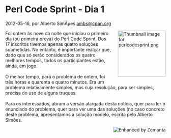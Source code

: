 
# Perl Code Sprint - Dia 1

 2012-05-16, por Alberto SimÃµes <ambs@cpan.org>

<a href="http://perl.pt/assets_c/2012/03/perlcodesprint-thumb-150x145-34.png"><img alt="Thumbnail image for perlcodesprint.png" src="http://perl.pt/assets_c/2012/03/perlcodesprint-thumb-150x145-34-thumb-150x145-35.png" class="mt-image-right" style="float: right; margin: 0pt 0pt 20px 20px;" height="145" width="150" /></a>Foi ontem às nove da noite que iniciou o primeiro dia (ou primeira prova) do Perl Code Sprint. Dos 17 inscritos tivemos apenas quatro soluções submetidas. No entanto, é importante realçar que, dado que só serão considerados os quatro melhores tempos, todos os participantes estão, ainda, em jogo.<br /><br />O melhor tempo, para o problema de ontem, foi três horas e quarenta e quatro minutos. Era um problema relativamente simples, mas cuja resolução, para ser simples, precisa do uso de alguns truques.<br /><br />Para os interessados, abram a versão alargada desta notícia, quer para ler o enunciado do problema, quer para ver uma das soluções (no caso concreto deste problema, apresentamos a solução modelo, escrita pelo Alberto Simões.<br /> 

<div style="margin-top:10px;height:15px" class="zemanta-pixie"><a class="zemanta-pixie-a" href="http://www.zemanta.com/?px" title="Enhanced by Zemanta"><img style="border:none;float:right" class="zemanta-pixie-img" src="http://img.zemanta.com/zemified_e.png?x-id=21b8307d-c27b-47a4-8a14-79cd277eadb7" alt="Enhanced by Zemanta" /></a></div>
